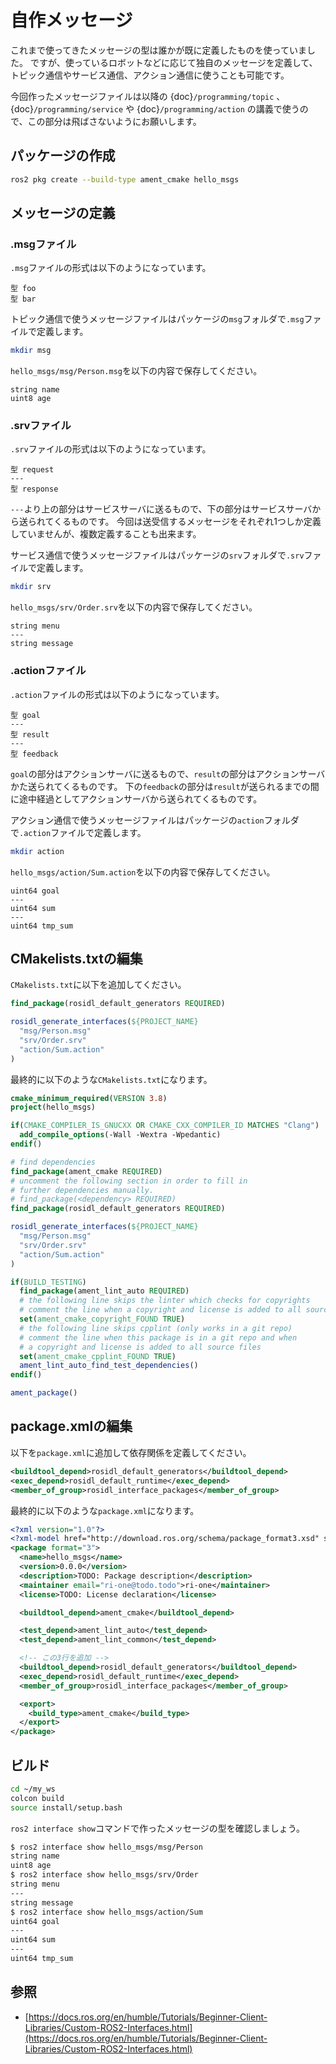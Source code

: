 # 自作メッセージ

これまで使ってきたメッセージの型は誰かが既に定義したものを使っていました。
ですが、使っているロボットなどに応じて独自のメッセージを定義して、トピック通信やサービス通信、アクション通信に使うことも可能です。

今回作ったメッセージファイルは以降の
{doc}`/programming/topic`
、
{doc}`/programming/service`
や
{doc}`/programming/action`
の講義で使うので、この部分は飛ばさないようにお願いします。

## パッケージの作成

```bash
ros2 pkg create --build-type ament_cmake hello_msgs
```

## メッセージの定義

### .msgファイル

`.msg`ファイルの形式は以下のようになっています。

```none
型 foo
型 bar
```

トピック通信で使うメッセージファイルはパッケージの`msg`フォルダで`.msg`ファイルで定義します。

```bash
mkdir msg
```

`hello_msgs/msg/Person.msg`を以下の内容で保存してください。

```none
string name
uint8 age
```

### .srvファイル

`.srv`ファイルの形式は以下のようになっています。

```none
型 request
---
型 response
```

`---`より上の部分はサービスサーバに送るもので、下の部分はサービスサーバから送られてくるものです。
今回は送受信するメッセージをそれぞれ1つしか定義していませんが、複数定義することも出来ます。

サービス通信で使うメッセージファイルはパッケージの`srv`フォルダで`.srv`ファイルで定義します。

```bash
mkdir srv
```

`hello_msgs/srv/Order.srv`を以下の内容で保存してください。

```none
string menu
---
string message
```

### .actionファイル

`.action`ファイルの形式は以下のようになっています。

```none
型 goal
---
型 result
---
型 feedback
```

`goal`の部分はアクションサーバに送るもので、`result`の部分はアクションサーバかた送られてくるものです。
下の`feedback`の部分は`result`が送られるまでの間に途中経過としてアクションサーバから送られてくるものです。

アクション通信で使うメッセージファイルはパッケージの`action`フォルダで`.action`ファイルで定義します。

```bash
mkdir action
```

`hello_msgs/action/Sum.action`を以下の内容で保存してください。

```none
uint64 goal
---
uint64 sum
---
uint64 tmp_sum
```

## CMakelists.txtの編集

`CMakelists.txt`に以下を追加してください。

```cmake
find_package(rosidl_default_generators REQUIRED)

rosidl_generate_interfaces(${PROJECT_NAME}
  "msg/Person.msg"
  "srv/Order.srv"
  "action/Sum.action"
)
```

最終的に以下のような`CMakelists.txt`になります。

```cmake
cmake_minimum_required(VERSION 3.8)
project(hello_msgs)

if(CMAKE_COMPILER_IS_GNUCXX OR CMAKE_CXX_COMPILER_ID MATCHES "Clang")
  add_compile_options(-Wall -Wextra -Wpedantic)
endif()

# find dependencies
find_package(ament_cmake REQUIRED)
# uncomment the following section in order to fill in
# further dependencies manually.
# find_package(<dependency> REQUIRED)
find_package(rosidl_default_generators REQUIRED)

rosidl_generate_interfaces(${PROJECT_NAME}
  "msg/Person.msg"
  "srv/Order.srv"
  "action/Sum.action"
)

if(BUILD_TESTING)
  find_package(ament_lint_auto REQUIRED)
  # the following line skips the linter which checks for copyrights
  # comment the line when a copyright and license is added to all source files
  set(ament_cmake_copyright_FOUND TRUE)
  # the following line skips cpplint (only works in a git repo)
  # comment the line when this package is in a git repo and when
  # a copyright and license is added to all source files
  set(ament_cmake_cpplint_FOUND TRUE)
  ament_lint_auto_find_test_dependencies()
endif()

ament_package()
```

## package.xmlの編集

以下を`package.xml`に追加して依存関係を定義してください。

```xml
<buildtool_depend>rosidl_default_generators</buildtool_depend>
<exec_depend>rosidl_default_runtime</exec_depend>
<member_of_group>rosidl_interface_packages</member_of_group>
```

最終的に以下のような`package.xml`になります。

```xml
<?xml version="1.0"?>
<?xml-model href="http://download.ros.org/schema/package_format3.xsd" schematypens="http://www.w3.org/2001/XMLSchema"?>
<package format="3">
  <name>hello_msgs</name>
  <version>0.0.0</version>
  <description>TODO: Package description</description>
  <maintainer email="ri-one@todo.todo">ri-one</maintainer>
  <license>TODO: License declaration</license>

  <buildtool_depend>ament_cmake</buildtool_depend>

  <test_depend>ament_lint_auto</test_depend>
  <test_depend>ament_lint_common</test_depend>

  <!-- この3行を追加 -->
  <buildtool_depend>rosidl_default_generators</buildtool_depend>
  <exec_depend>rosidl_default_runtime</exec_depend>
  <member_of_group>rosidl_interface_packages</member_of_group>

  <export>
    <build_type>ament_cmake</build_type>
  </export>
</package>
```

## ビルド

```bash
cd ~/my_ws
colcon build
source install/setup.bash
```

`ros2 interface show`コマンドで作ったメッセージの型を確認しましょう。

```bash
$ ros2 interface show hello_msgs/msg/Person 
string name
uint8 age
$ ros2 interface show hello_msgs/srv/Order
string menu
---
string message
$ ros2 interface show hello_msgs/action/Sum 
uint64 goal
---
uint64 sum
---
uint64 tmp_sum
```

## 参照

- [https://docs.ros.org/en/humble/Tutorials/Beginner-Client-Libraries/Custom-ROS2-Interfaces.html](https://docs.ros.org/en/humble/Tutorials/Beginner-Client-Libraries/Custom-ROS2-Interfaces.html)

